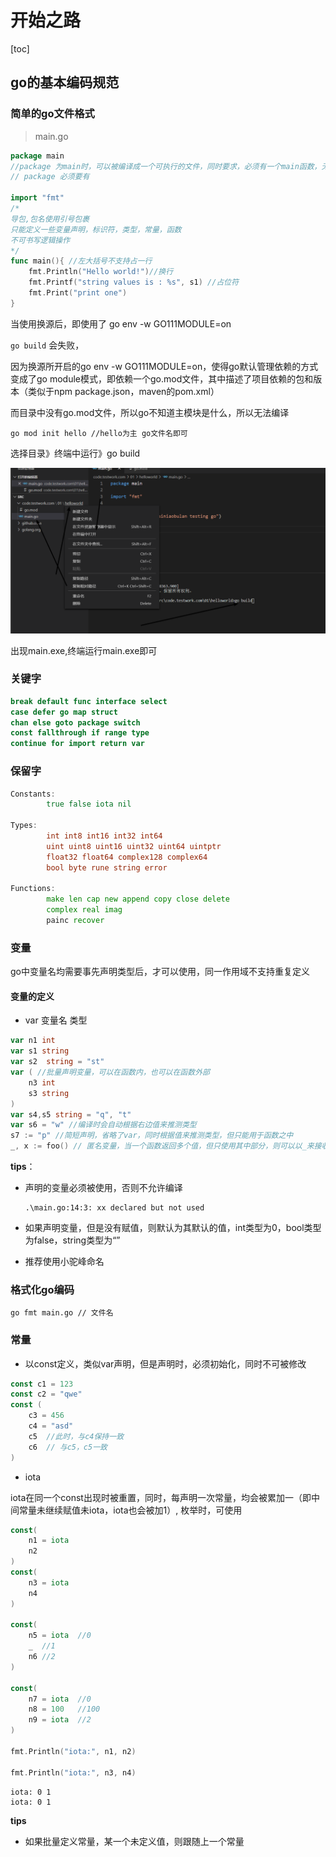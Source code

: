 # 开始之路

[toc]

## go的基本编码规范

### 简单的go文件格式

> main.go

````go
package main
//package 为main时，可以被编译成一个可执行的文件，同时要求，必须有一个main函数，无参无返
// package 必须要有

import "fmt"
/*
导包,包名使用引号包裹
只能定义一些变量声明，标识符，类型，常量，函数
不可书写逻辑操作
*/
func main(){ //左大括号不支持占一行
    fmt.Println("Hello world!")//换行
    fmt.Printf("string values is : %s", s1) //占位符
    fmt.Print("print one")
}
````



当使用换源后，即使用了 go env -w GO111MODULE=on

``go build``  会失败，

因为换源所开启的go env -w GO111MODULE=on，使得go默认管理依赖的方式变成了go module模式，即依赖一个go.mod文件，其中描述了项目依赖的包和版本（类似于npm package.json，maven的pom.xml）

而目录中没有go.mod文件，所以go不知道主模块是什么，所以无法编译

```
go mod init hello //hello为主 go文件名即可
```

选择目录》终端中运行》go build

![1593701765351](./002.assets/1593701765351.png)

出现main.exe,终端运行main.exe即可

### 关键字

```go
break default func interface select
case defer go map struct
chan else goto package switch
const fallthrough if range type
continue for import return var
```



### 保留字

```go
Constants: 
		true false iota nil

Types:
		int int8 int16 int32 int64
		uint uint8 uint16 uint32 uint64 uintptr
		float32 float64 complex128 complex64
		bool byte rune string error

Functions: 
		make len cap new append copy close delete
		complex real imag
		painc recover
```



### 变量

go中变量名均需要事先声明类型后，才可以使用，同一作用域不支持重复定义

#### 变量的定义

+ var 变量名 类型 

```go
var n1 int
var s1 string
var s2  string = "st"
var ( //批量声明变量，可以在函数内，也可以在函数外部
    n3 int
    s3 string
)
var s4,s5 string = "q", "t"
var s6 = "w" //编译时会自动根据右边值来推测类型
s7 := "p" //简短声明，省略了var，同时根据值来推测类型，但只能用于函数之中
_, x := foo() // 匿名变量，当一个函数返回多个值，但只使用其中部分，则可以以_来接收，起到占位、忽略作用
```

**tips**：

+ 声明的变量必须被使用，否则不允许编译

  ```
  .\main.go:14:3: xx declared but not used
  ```

+ 如果声明变量，但是没有赋值，则默认为其默认的值，int类型为0，bool类型为false，string类型为“”

+ 推荐使用小驼峰命名

### 格式化go编码

```shell
go fmt main.go // 文件名
```

### 常量

+ 以const定义，类似var声明，但是声明时，必须初始化，同时不可被修改

```go
const c1 = 123
const c2 = "qwe"
const (
	c3 = 456
    c4 = "asd"
    c5  //此时，与c4保持一致
    c6  // 与c5，c5一致
)

```

+ iota

iota在同一个const出现时被重置，同时，每声明一次常量，均会被累加一（即中间常量未继续赋值未iota，iota也会被加1）, 枚举时，可使用

```go
const(
	n1 = iota
    n2
)
const(
	n3 = iota
    n4
)

const(
	n5 = iota  //0
    _  //1
    n6 //2
)

const(
	n7 = iota  //0
    n8 = 100   //100
    n9 = iota  //2
)

fmt.Println("iota:", n1, n2)

fmt.Println("iota:", n3, n4)
```

```
iota: 0 1
iota: 0 1
```



**tips**

+ 如果批量定义常量，某一个未定义值，则跟随上一个常量
